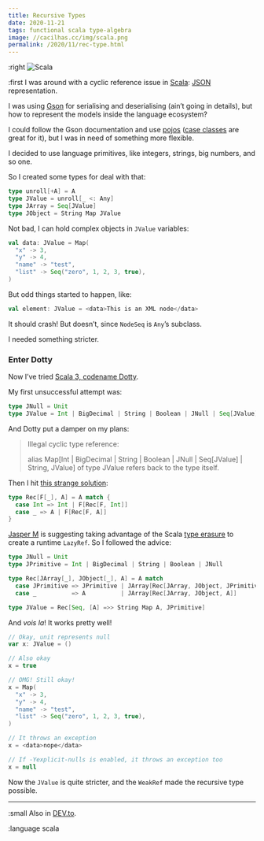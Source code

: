 ```yaml
---
title: Recursive Types
date: 2020-11-21
tags: functional scala type-algebra
image: //cacilhas.cc/img/scala.png
permalink: /2020/11/rec-type.html
---
```

[image]: {{{image}}}
[case classes]: https://docs.scala-lang.org/tour/case-classes.html
[DEV.to]: https://dev.to/cacilhas/recursive-types-32je
[Gson]: https://github.com/google/gson
[Jasper M]: https://users.scala-lang.org/u/jasper-m
[JSON]: https://www.json.org/
[pojos]: https://pt.wikipedia.org/wiki/Plain_Old_Java_Objects
[Scala]: https://www.scala-lang.org/
[Scala 3, codename Dotty]: https://dotty.epfl.ch/
[this strange solution]: https://users.scala-lang.org/t/defining-a-type-in-a-recursive-way-in-dotty/6798/8
[type erasure]: https://medium.com/@sinisalouc/overcoming-type-erasure-in-scala-8f2422070d20

:right ![Scala][image]

:first I was around with a cyclic reference issue in [Scala][]: [JSON][]
representation.

I was using [Gson][] for serialising and deserialising (ain’t going in details),
but how to represent the models inside the language ecosystem?

I could follow the Gson documentation and use [pojos][] ([case classes][] are
great for it), but I was in need of something more flexible.

I decided to use language primitives, like integers, strings, big numbers, and
so one.

So I created some types for deal with that:

```scala
type unroll[+A] = A
type JValue = unroll[_ <: Any]
type JArray = Seq[JValue]
type JObject = String Map JValue
```

Not bad, I can hold complex objects in `JValue` variables:

```scala
val data: JValue = Map(
  "x" -> 3,
  "y" -> 4,
  "name" -> "test",
  "list" -> Seq("zero", 1, 2, 3, true),
)
```

But odd things started to happen, like:

```scala
val element: JValue = <data>This is an XML node</data>
```

It should crash! But doesn’t, since `NodeSeq` is `Any`’s subclass.

I needed something stricter.

### Enter Dotty

Now I’ve tried [Scala 3, codename Dotty][].

My first unsuccessful attempt was:

```scala
type JNull = Unit
type JValue = Int | BigDecimal | String | Boolean | JNull | Seq[JValue] | String Map JValue
```

And Dotty put a damper on my plans:

> Illegal cyclic type reference:
>
> alias Map[Int | BigDecimal | String | Boolean | JNull | Seq[JValue] | String, JValue] of type JValue refers back to the type itself.

Then I hit [this strange solution][]:

```scala
type Rec[F[_], A] = A match {
  case Int => Int | F[Rec[F, Int]]
  case _ => A | F[Rec[F, A]]
}
```

[Jasper M][] is suggesting taking advantage of the Scala [type erasure][] to
create a runtime `LazyRef`. So I followed the advice:

```scala
type JNull = Unit
type JPrimitive = Int | BigDecimal | String | Boolean | JNull

type Rec[JArray[_], JObject[_], A] = A match
  case JPrimitive => JPrimitive | JArray[Rec[JArray, JObject, JPrimitive]] | JObject[Rec[JArray, JObject, JPrimitive]]
  case _          => A          | JArray[Rec[JArray, JObject, A]]          | JObject[Rec[JArray, JObject, A]]

type JValue = Rec[Seq, [A] =>> String Map A, JPrimitive]
```

And *vois la*! It works pretty well!

```scala
// Okay, unit represents null
var x: JValue = ()

// Also okay
x = true

// OMG! Still okay!
x = Map(
  "x" -> 3,
  "y" -> 4,
  "name" -> "test",
  "list" -> Seq("zero", 1, 2, 3, true),
)

// It throws an exception
x = <data>nope</data>

// If -Yexplicit-nulls is enabled, it throws an exception too
x = null
```

Now the `JValue` is quite stricter, and the `WeakRef` made the recursive type
possible.

-----

:small Also in [DEV.to][].

:language scala
